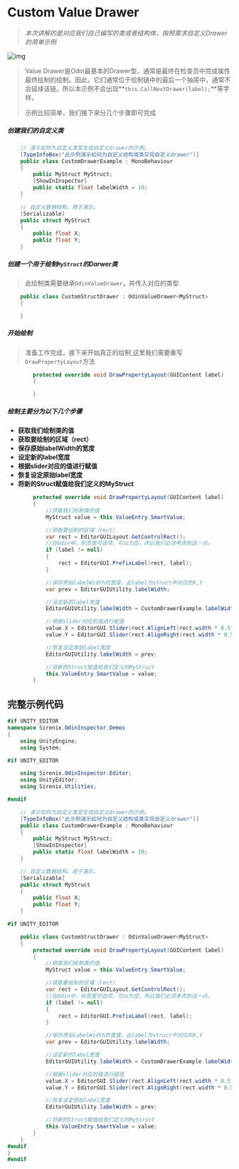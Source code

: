 # Custom Value Drawer

> *本次讲解的是对应我们自己编写的类或者结构体，按照需求自定义Drawer的简单示例*

![img](https://aihailan.com/wp-content/uploads/2020/11/post-523-5fb7d5d172d02.gif)

> Value Drawer是Odin最基本的Drawer型，通常是最终在检查员中完成属性最终绘制的绘制。因此，它们通常位于绘制链中的最后一个抽屉中，通常不会延续该链。所以本示例不会出现**`this.CallNextDrawer(label);`**等字样。
>
> 示例比较简单，我们接下来分几个步骤即可完成

##### 创建我们的自定义类

```cs
    // 演示如何为自定义类型生成自定义drawer的示例。
    [TypeInfoBox("此示例演示如何为自定义结构或类实现自定义drawer")]
    public class CustomDrawerExample : MonoBehaviour
    {
        public MyStruct MyStruct;
        [ShowInInspector]
        public static float labelWidth = 10;
    }

    // 自定义数据结构，用于演示。
    [Serializable]
    public struct MyStruct
    {
        public float X;
        public float Y;
    }
```

##### 创建一个用于绘制`MyStruct`的Darwer类

> 此绘制类需要继承`OdinValueDrawer`，并传入对应的类型

```cs
    public class CustomStructDrawer : OdinValueDrawer<MyStruct>
    {

    }
```

##### 开始绘制

> 准备工作完成，接下来开始真正的绘制,这里我们需要重写`DrawPropertyLayout`方法

```cs
        protected override void DrawPropertyLayout(GUIContent label)
        {

        }
```

##### 绘制主要分为以下几个步骤

- **获取我们绘制类的值**
- **获取要绘制的区域（rect）**
- **保存原始labelWidth的宽度**
- **设定新的label宽度**
- **根据slider对应的值进行赋值**
- **恢复设定原始label宽度**
- **将新的Struct赋值给我们定义的MyStruct**

```cs
        protected override void DrawPropertyLayout(GUIContent label)
        {
            //获取我们绘制类的值
            MyStruct value = this.ValueEntry.SmartValue;

            //获取要绘制的区域（rect）
            var rect = EditorGUILayout.GetControlRect();
            //在Odin中，标签是可选项，可以为空，所以我们必须考虑到这一点。
            if (label != null)
            {
                rect = EditorGUI.PrefixLabel(rect, label);
            }

            //保存原始labelWidth的宽度，此label为struct中对应的X,Y
            var prev = EditorGUIUtility.labelWidth;

            //设定新的label宽度
            EditorGUIUtility.labelWidth = CustomDrawerExample.labelWidth;

            //根据slider对应的值进行赋值
            value.X = EditorGUI.Slider(rect.AlignLeft(rect.width * 0.5f), "X", value.X, 0, 1);
            value.Y = EditorGUI.Slider(rect.AlignRight(rect.width * 0.5f), "Y", value.Y, 0, 1);

            //恢复设定原始label宽度
            EditorGUIUtility.labelWidth = prev;

            //将新的Struct赋值给我们定义的MyStruct
            this.ValueEntry.SmartValue = value;
        }
```

## 完整示例代码

```cs
#if UNITY_EDITOR
namespace Sirenix.OdinInspector.Demos
{
    using UnityEngine;
    using System;

#if UNITY_EDITOR

    using Sirenix.OdinInspector.Editor;
    using UnityEditor;
    using Sirenix.Utilities;

#endif

    // 演示如何为自定义类型生成自定义drawer的示例。
    [TypeInfoBox("此示例演示如何为自定义结构或类实现自定义drawer")]
    public class CustomDrawerExample : MonoBehaviour
    {
        public MyStruct MyStruct;
        [ShowInInspector]
        public static float labelWidth = 10;
    }

    // 自定义数据结构，用于演示。
    [Serializable]
    public struct MyStruct
    {
        public float X;
        public float Y;
    }

#if UNITY_EDITOR

    public class CustomStructDrawer : OdinValueDrawer<MyStruct>
    {
        protected override void DrawPropertyLayout(GUIContent label)
        {
            //获取我们绘制类的值
            MyStruct value = this.ValueEntry.SmartValue;

            //获取要绘制的区域（rect）
            var rect = EditorGUILayout.GetControlRect();
            //在Odin中，标签是可选项，可以为空，所以我们必须考虑到这一点。
            if (label != null)
            {
                rect = EditorGUI.PrefixLabel(rect, label);
            }

            //保存原始labelWidth的宽度，此label为struct中对应的X,Y
            var prev = EditorGUIUtility.labelWidth;

            //设定新的label宽度
            EditorGUIUtility.labelWidth = CustomDrawerExample.labelWidth;

            //根据slider对应的值进行赋值
            value.X = EditorGUI.Slider(rect.AlignLeft(rect.width * 0.5f), "X", value.X, 0, 1);
            value.Y = EditorGUI.Slider(rect.AlignRight(rect.width * 0.5f), "Y", value.Y, 0, 1);

            //恢复设定原始label宽度
            EditorGUIUtility.labelWidth = prev;

            //将新的Struct赋值给我们定义的MyStruct
            this.ValueEntry.SmartValue = value;
        }
    }
#endif
}
#endif
```